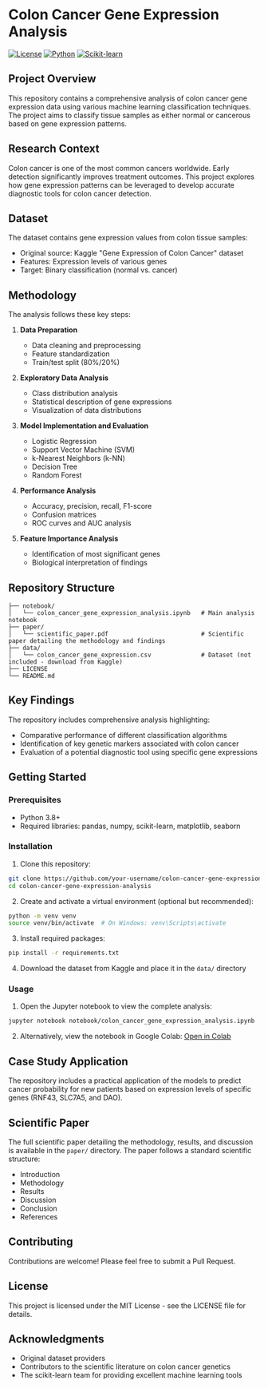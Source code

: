 # Colon Cancer Gene Expression Analysis

[![License](https://img.shields.io/badge/License-MIT-blue.svg)](LICENSE)
[![Python](https://img.shields.io/badge/Python-3.8+-blue.svg)](https://www.python.org/downloads/)
[![Scikit-learn](https://img.shields.io/badge/Scikit--learn-Latest-orange.svg)](https://scikit-learn.org/)

## Project Overview

This repository contains a comprehensive analysis of colon cancer gene expression data using various machine learning classification techniques. The project aims to classify tissue samples as either normal or cancerous based on gene expression patterns.

## Research Context

Colon cancer is one of the most common cancers worldwide. Early detection significantly improves treatment outcomes. This project explores how gene expression patterns can be leveraged to develop accurate diagnostic tools for colon cancer detection.

## Dataset

The dataset contains gene expression values from colon tissue samples:
- Original source: Kaggle "Gene Expression of Colon Cancer" dataset
- Features: Expression levels of various genes
- Target: Binary classification (normal vs. cancer)

## Methodology

The analysis follows these key steps:

1. **Data Preparation**
   - Data cleaning and preprocessing
   - Feature standardization
   - Train/test split (80%/20%)

2. **Exploratory Data Analysis**
   - Class distribution analysis
   - Statistical description of gene expressions
   - Visualization of data distributions

3. **Model Implementation and Evaluation**
   - Logistic Regression
   - Support Vector Machine (SVM)
   - k-Nearest Neighbors (k-NN)
   - Decision Tree
   - Random Forest

4. **Performance Analysis**
   - Accuracy, precision, recall, F1-score
   - Confusion matrices
   - ROC curves and AUC analysis

5. **Feature Importance Analysis**
   - Identification of most significant genes
   - Biological interpretation of findings

## Repository Structure

```
├── notebook/
│   └── colon_cancer_gene_expression_analysis.ipynb   # Main analysis notebook
├── paper/
│   └── scientific_paper.pdf                          # Scientific paper detailing the methodology and findings
├── data/
│   └── colon_cancer_gene_expression.csv              # Dataset (not included - download from Kaggle)
├── LICENSE
└── README.md
```

## Key Findings

The repository includes comprehensive analysis highlighting:
- Comparative performance of different classification algorithms
- Identification of key genetic markers associated with colon cancer
- Evaluation of a potential diagnostic tool using specific gene expressions

## Getting Started

### Prerequisites
- Python 3.8+
- Required libraries: pandas, numpy, scikit-learn, matplotlib, seaborn

### Installation

1. Clone this repository:
```bash
git clone https://github.com/your-username/colon-cancer-gene-expression-analysis.git
cd colon-cancer-gene-expression-analysis
```

2. Create and activate a virtual environment (optional but recommended):
```bash
python -m venv venv
source venv/bin/activate  # On Windows: venv\Scripts\activate
```

3. Install required packages:
```bash
pip install -r requirements.txt
```

4. Download the dataset from Kaggle and place it in the `data/` directory

### Usage

1. Open the Jupyter notebook to view the complete analysis:
```bash
jupyter notebook notebook/colon_cancer_gene_expression_analysis.ipynb
```

2. Alternatively, view the notebook in Google Colab:
[Open in Colab](https://colab.research.google.com/github/your-username/colon-cancer-gene-expression-analysis/blob/main/notebook/colon_cancer_gene_expression_analysis.ipynb)

## Case Study Application

The repository includes a practical application of the models to predict cancer probability for new patients based on expression levels of specific genes (RNF43, SLC7A5, and DAO).

## Scientific Paper

The full scientific paper detailing the methodology, results, and discussion is available in the `paper/` directory. The paper follows a standard scientific structure:
- Introduction
- Methodology
- Results
- Discussion
- Conclusion
- References

## Contributing

Contributions are welcome! Please feel free to submit a Pull Request.

## License

This project is licensed under the MIT License - see the LICENSE file for details.

## Acknowledgments

- Original dataset providers
- Contributors to the scientific literature on colon cancer genetics
- The scikit-learn team for providing excellent machine learning tools
